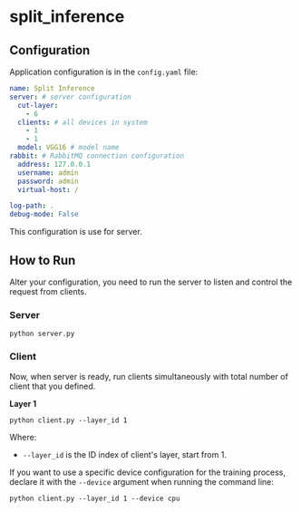 # split_inference

## Configuration
Application configuration is in the `config.yaml` file:
```yaml
name: Split Inference
server: # server configuration
  cut-layer:
    - 6
  clients: # all devices in system
    - 1
    - 1
  model: VGG16 # model name
rabbit: # RabbitMQ connection configuration
  address: 127.0.0.1
  username: admin
  password: admin
  virtual-host: /

log-path: .
debug-mode: False
```
This configuration is use for server.

## How to Run
Alter your configuration, you need to run the server to listen and control the request from clients.
### Server
```commandline
python server.py
```
### Client
Now, when server is ready, run clients simultaneously with total number of client that you defined.

**Layer 1**

```commandline
python client.py --layer_id 1 
```
Where:
- `--layer_id` is the ID index of client's layer, start from 1.

If you want to use a specific device configuration for the training process, declare it with the `--device` argument when running the command line:
```commandline
python client.py --layer_id 1 --device cpu
```